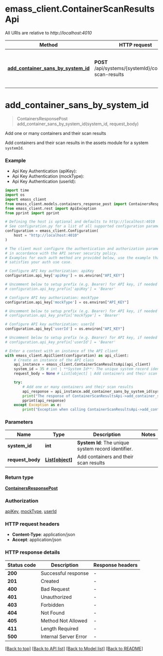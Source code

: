# emass_client.ContainerScanResultsApi

All URIs are relative to *http://localhost:4010*

Method | HTTP request | Description
------------- | ------------- | -------------
[**add_container_sans_by_system_id**](ContainerScanResultsApi.md#add_container_sans_by_system_id) | **POST** /api/systems/{systemId}/container-scan-results | Add one or many containers and their scan results


# **add_container_sans_by_system_id**
> ContainersResponsePost add_container_sans_by_system_id(system_id, request_body)

Add one or many containers and their scan results

Add containers and their scan results in the assets module for a system `systemId`.

### Example

* Api Key Authentication (apiKey):
* Api Key Authentication (mockType):
* Api Key Authentication (userId):
```python
import time
import os
import emass_client
from emass_client.models.containers_response_post import ContainersResponsePost
from emass_client.rest import ApiException
from pprint import pprint

# Defining the host is optional and defaults to http://localhost:4010
# See configuration.py for a list of all supported configuration parameters.
configuration = emass_client.Configuration(
    host = "http://localhost:4010"
)

# The client must configure the authentication and authorization parameters
# in accordance with the API server security policy.
# Examples for each auth method are provided below, use the example that
# satisfies your auth use case.

# Configure API key authorization: apiKey
configuration.api_key['apiKey'] = os.environ["API_KEY"]

# Uncomment below to setup prefix (e.g. Bearer) for API key, if needed
# configuration.api_key_prefix['apiKey'] = 'Bearer'

# Configure API key authorization: mockType
configuration.api_key['mockType'] = os.environ["API_KEY"]

# Uncomment below to setup prefix (e.g. Bearer) for API key, if needed
# configuration.api_key_prefix['mockType'] = 'Bearer'

# Configure API key authorization: userId
configuration.api_key['userId'] = os.environ["API_KEY"]

# Uncomment below to setup prefix (e.g. Bearer) for API key, if needed
# configuration.api_key_prefix['userId'] = 'Bearer'

# Enter a context with an instance of the API client
with emass_client.ApiClient(configuration) as api_client:
    # Create an instance of the API class
    api_instance = emass_client.ContainerScanResultsApi(api_client)
    system_id = 35 # int | **System Id**: The unique system record identifier.
    request_body = None # List[object] | Add containers and their scan results

    try:
        # Add one or many containers and their scan results
        api_response = api_instance.add_container_sans_by_system_id(system_id, request_body)
        print("The response of ContainerScanResultsApi->add_container_sans_by_system_id:\n")
        pprint(api_response)
    except Exception as e:
        print("Exception when calling ContainerScanResultsApi->add_container_sans_by_system_id: %s\n" % e)
```


### Parameters

Name | Type | Description  | Notes
------------- | ------------- | ------------- | -------------
 **system_id** | **int**| **System Id**: The unique system record identifier. | 
 **request_body** | [**List[object]**](object.md)| Add containers and their scan results | 

### Return type

[**ContainersResponsePost**](ContainersResponsePost.md)

### Authorization

[apiKey](../README.md#apiKey), [mockType](../README.md#mockType), [userId](../README.md#userId)

### HTTP request headers

 - **Content-Type**: application/json
 - **Accept**: application/json

### HTTP response details
| Status code | Description | Response headers |
|-------------|-------------|------------------|
**200** | Successful response |  -  |
**201** | Created |  -  |
**400** | Bad Request |  -  |
**401** | Unauthorized |  -  |
**403** | Forbidden |  -  |
**404** | Not Found |  -  |
**405** | Method Not Allowed |  -  |
**411** | Length Required |  -  |
**500** | Internal Server Error |  -  |

[[Back to top]](#) [[Back to API list]](../README.md#documentation-for-api-endpoints) [[Back to Model list]](../README.md#documentation-for-models) [[Back to README]](../README.md)

